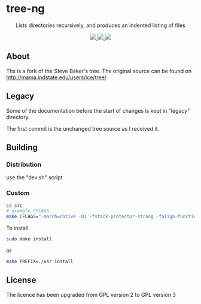 # tree-ng

<p align="center">
    Lists directories recursively, and produces an indented listing of files
</p>

<p align="center">
    <a href="https://gitlab.com/xgqt/tree-ng/pipelines">
        <img src="https://gitlab.com/xgqt/tree-ng/badges/master/pipeline.svg">
    </a>
    <a href="https://gitlab.com/xgqt/tree-ng/commits/master.atom">
        <img src="https://img.shields.io/badge/feed-atom-orange.svg">
    </a>
    <a href="./LICENSE.md">
        <img src="https://img.shields.io/badge/license-GPLv3-blue.svg">
    </a>
</p>


## About

Ths is a fork of the Steve Baker's tree.
The original source can be found on http://mama.indstate.edu/users/ice/tree/ 


## Legacy

Some of the documentation before the start of changes is kept in "legacy" directory.

The first commit is the unchanged tree source as I received it.


## Building

### Distribution

use the "dev.sh" script

### Custom

```bash
cd src
# example CFLAGS
make CFLAGS="-march=native -O3 -fstack-protector-strong -falign-functions=32 -pipe" -j$(nproc)
```

To install

```bash
sudo make install
```

or

```bash
make PREFIX=./usr install
```


## License

The licence has been upgraded from GPL version 2 to GPL version 3
